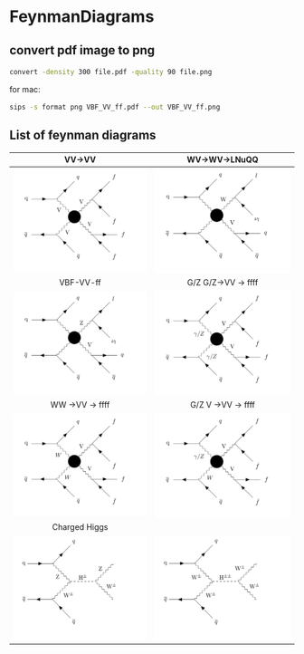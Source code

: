 # FeynmanDiagrams

## convert pdf image to png
```bash
convert -density 300 file.pdf -quality 90 file.png
```

for mac:

```bash
sips -s format png VBF_VV_ff.pdf --out VBF_VV_ff.png
```

## List of feynman diagrams


VV->VV | WV->WV->LNuQQ
:-:|:-:
![VBF](VBF_VV_VV.png) | ![VBF](pp_WV_LNuQQ.png) |
|VBF-VV-ff |  G/Z G/Z->VV -> ffff | 
![VBF](pp_ZV_LNuQQ.png) | ![VBF](VV_fusion_1.png)  |
|  WW ->VV -> ffff  |  G/Z V ->VV -> ffff   |
![VBF](VV_fusion_2.png) | ![VBF](VV_fusion_3.png) |
| Charged Higgs|
![chHigg](pp_Hp.png) | ![chHiggspp](pp_Hpp.png) |
